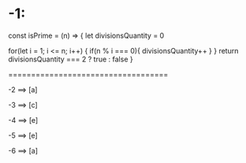 -1: 
===================================
const isPrime = (n) => {
  let divisionsQuantity = 0

  for(let i = 1; i <= n; i++) {
    if(n % i === 0){
      divisionsQuantity++
    }
  }
  return divisionsQuantity === 2 ? true : false
}

===================================

-2 ==> [a]

-3 ==> [c]

-4 ==> [e]

-5 ==> [e]

-6 ==> [a]